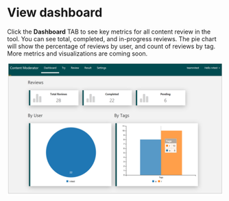 <!-- 
NavPath: Content Moderator/Review Tool User Guide
LinkLabel: View Dashboard
Url: content-moderator/documentation/review-tool-user-guide/view-dashboard
Weight: 184
-->

# View dashboard #

Click the **Dashboard** TAB to see key metrics for all content review in the tool. You can see total, completed, and in-progress reviews. The pie chart will show the percentage of reviews by user, and count of reviews by tag. More metrics and visualizations are coming soon.

![View Dashboard](images/6-Dashboard-1.PNG)
